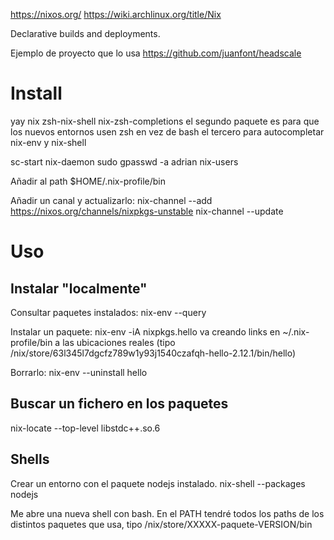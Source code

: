 https://nixos.org/
https://wiki.archlinux.org/title/Nix

Declarative builds and deployments.

Ejemplo de proyecto que lo usa
https://github.com/juanfont/headscale

# Install
yay nix zsh-nix-shell nix-zsh-completions
  el segundo paquete es para que los nuevos entornos usen zsh en vez de bash
  el tercero para autocompletar nix-env y nix-shell

sc-start nix-daemon
sudo gpasswd -a adrian nix-users

Añadir al path
$HOME/.nix-profile/bin

Añadir un canal y actualizarlo:
nix-channel --add https://nixos.org/channels/nixpkgs-unstable
nix-channel --update

# Uso

## Instalar "localmente"
Consultar paquetes instalados:
nix-env --query

Instalar un paquete:
nix-env -iA nixpkgs.hello
  va creando links en ~/.nix-profile/bin a las ubicaciones reales (tipo /nix/store/63l345l7dgcfz789w1y93j1540czafqh-hello-2.12.1/bin/hello)

Borrarlo:
nix-env --uninstall hello

## Buscar un fichero en los paquetes
nix-locate --top-level libstdc++.so.6


## Shells
Crear un entorno con el paquete nodejs instalado.
nix-shell --packages nodejs

Me abre una nueva shell con bash.
En el PATH tendré todos los paths de los distintos paquetes que usa, tipo /nix/store/XXXXX-paquete-VERSION/bin
